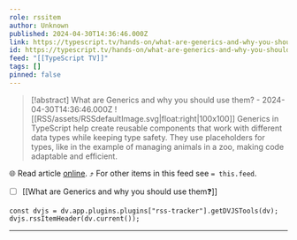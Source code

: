 ```yaml
---
role: rssitem
author: Unknown
published: 2024-04-30T14:36:46.000Z
link: https://typescript.tv/hands-on/what-are-generics-and-why-you-should-use-them/
id: https://typescript.tv/hands-on/what-are-generics-and-why-you-should-use-them/
feed: "[[TypeScript TV]]"
tags: []
pinned: false
---
```


> [!abstract] What are Generics and why you should use them? - 2024-04-30T14:36:46.000Z
> ![[RSS/assets/RSSdefaultImage.svg|float:right|100x100]] Generics in TypeScript help create reusable components that work with different data types while keeping type safety. They use placeholders for types, like in the example of managing animals in a zoo, making code adaptable and efficient.

🌐 Read article [online](https://typescript.tv/hands-on/what-are-generics-and-why-you-should-use-them/). ⤴ For other items in this feed see `= this.feed`.

- [ ] [[What are Generics and why you should use them❓]]

~~~dataviewjs
const dvjs = dv.app.plugins.plugins["rss-tracker"].getDVJSTools(dv);
dvjs.rssItemHeader(dv.current());
~~~

- - -
